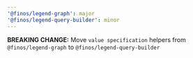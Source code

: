 ```yaml
---
'@finos/legend-graph': major
'@finos/legend-query-builder': minor
---
```


**BREAKING CHANGE:** Move `value specification` helpers from `@finos/legend-graph` to `@finos/legend-query-builder`
